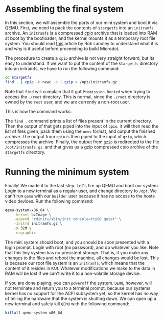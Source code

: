 
# Assembling the final system

In this section, we will assemble the parts of our mini system and boot it
via QEMU. First, we need to pack the contents of `$targetfs` into an `initramfs`
archive. An `initramfs` is a compressed 
[cpio](https://en.wikipedia.org/wiki/Cpio) archive that is loaded into RAM at
boot by the bootloader, and the kernel mounts it as a temporary root file
system. You should read [this](https://landley.net/writing/rootfs-intro.html) 
article by Rob Landley to understand what it
is and why is it useful before proceeding to build Microdot.

The procedure to create a `cpio` archive is not very straight forward, but its
easy to understand. If we want to put the content of the `$targetfs` directory
into an initramfs, we have to run the following command:

```bash
cd $targetfs
find . | cpio -H newc -o | gzip > /opt/initramfs.gz
```
Note that `find` will complain that it got `Premission Denied` when trying to
access the `./root` directory. This is normal, since the `./root` directory
is owned by the `root` user, and we are currently a non-root user.

This is how the command works:

The `find .` command prints a list of files present in the current directory.
Then the output of that gets piped into the input of `cpio`. It will then read
the list of files given, pack them using the `newc` format, and output the
finished archive. The output from `cpio` is then piped to the input of `gzip`,
which compresses the archive. Finally, the output from `gzip` is redirected to
the file `/opt/initramfs.gz`, and that gives us a gzip compressed cpio archive
of the `$targetfs` directory.

# Running the minimum system

Finally! We made it to the last step. Let's fire up QEMU and boot our system.
Login to a new terminal as a regular user, and change directory to `/opt`. We
can't run `qemu` with our `builder` user because it has no access to the hosts
video devices. Run the following command:

```bash
qemu-system-x86_64 \
	-kernel bzImage \
	-append "rdinit=/sbin/init console=ttyS0 quiet" \
	-initrd initramfs.gz \
	-m 32M \
	-nographic
```

The mini system should boot, and you should be soon presented with a login
prompt. Login with root (no password), and do whatever you like. Note that
this tiny system has no presistent storage. That is, if you make any changes
to the files and reboot the machine, all changes would be lost. This is
because our root file system is an `initramfs`, which means that the content
of it resides in `RAM`. Whatever modifications we make to the data in RAM
will be lost if we can't write it to a non-volatile storage device.

If you are done playing, you can `poweroff` the system. `QEMU`, however, will
not terminate and return you to a terminal prompt, because our systems kernel
has no support for the ACPI subsystem yet, so the kernel has no way of telling
the hardware that the system is shutting down. We can open up a new terminal
and safely kill `QEMU` with the following command:

```bash
killall qemu-system-x86_64
```
